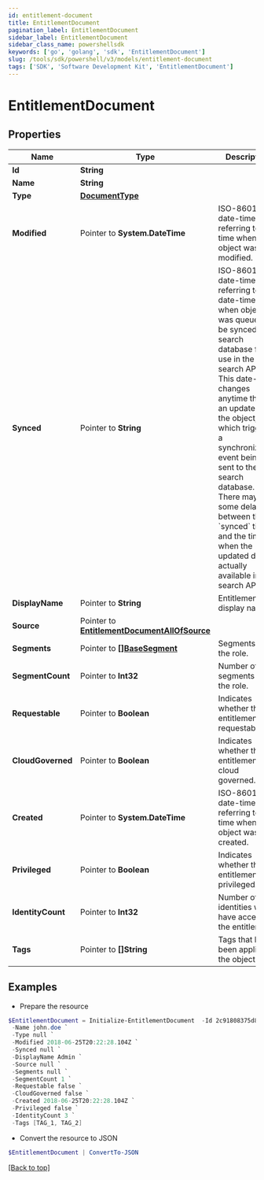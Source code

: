 ```yaml
---
id: entitlement-document
title: EntitlementDocument
pagination_label: EntitlementDocument
sidebar_label: EntitlementDocument
sidebar_class_name: powershellsdk
keywords: ['go', 'golang', 'sdk', 'EntitlementDocument'] 
slug: /tools/sdk/powershell/v3/models/entitlement-document
tags: ['SDK', 'Software Development Kit', 'EntitlementDocument']
---
```



# EntitlementDocument

## Properties

Name | Type | Description | Notes
------------ | ------------- | ------------- | -------------
**Id** |  **String** |  | 
**Name** |  **String** |  | 
**Type** |  [**DocumentType**](document-type) |  | 
**Modified** |  Pointer to **System.DateTime** | ISO-8601 date-time referring to the time when the object was last modified. | [optional] 
**Synced** |  Pointer to **String** | ISO-8601 date-time referring to the date-time when object was queued to be synced into search database for use in the search API.   This date-time changes anytime there is an update to the object, which triggers a synchronization event being sent to the search database.  There may be some delay between the &#x60;synced&#x60; time and the time when the updated data is actually available in the search API.  | [optional] 
**DisplayName** |  Pointer to **String** | Entitlement&#39;s display name. | [optional] 
**Source** |  Pointer to [**EntitlementDocumentAllOfSource**](entitlement-document-all-of-source) |  | [optional] 
**Segments** |  Pointer to [**[]BaseSegment**](base-segment) | Segments with the role. | [optional] 
**SegmentCount** |  Pointer to **Int32** | Number of segments with the role. | [optional] 
**Requestable** |  Pointer to **Boolean** | Indicates whether the entitlement is requestable. | [optional] [default to $false]
**CloudGoverned** |  Pointer to **Boolean** | Indicates whether the entitlement is cloud governed. | [optional] [default to $false]
**Created** |  Pointer to **System.DateTime** | ISO-8601 date-time referring to the time when the object was created. | [optional] 
**Privileged** |  Pointer to **Boolean** | Indicates whether the entitlement is privileged. | [optional] [default to $false]
**IdentityCount** |  Pointer to **Int32** | Number of identities who have access to the entitlement. | [optional] 
**Tags** |  Pointer to **[]String** | Tags that have been applied to the object. | [optional] 

## Examples

- Prepare the resource
```powershell
$EntitlementDocument = Initialize-EntitlementDocument  -Id 2c91808375d8e80a0175e1f88a575222 `
 -Name john.doe `
 -Type null `
 -Modified 2018-06-25T20:22:28.104Z `
 -Synced null `
 -DisplayName Admin `
 -Source null `
 -Segments null `
 -SegmentCount 1 `
 -Requestable false `
 -CloudGoverned false `
 -Created 2018-06-25T20:22:28.104Z `
 -Privileged false `
 -IdentityCount 3 `
 -Tags [TAG_1, TAG_2]
```

- Convert the resource to JSON
```powershell
$EntitlementDocument | ConvertTo-JSON
```


[[Back to top]](#) 


